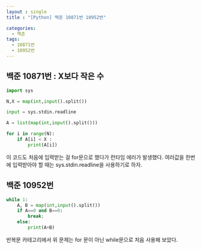 ```yaml
---
layout : single
title : "[Python] 백준 10871번 10952번"

categories:
  - 백준
tags:
  - 10871번
  - 10952번
---
```


## 백준 10871번 : X보다 작은 수
```python
import sys

N,X = map(int,input().split())

input = sys.stdin.readline

A = list(map(int,input().split()))

for i in range(N):
    if A[i] < X :
        print(A[i])
```        
이 코드도 처음에 입력받는 걸 for문으로 했다가 런타임 에러가 발생했다.
여러값을 한번에 입력받아야 할 때는 sys.stdin.readline을 사용하기로 하자.

## 백준 10952번
```python
while 1:
    A, B = map(int,input().split())
    if A==0 and B==0:
        break;
    else:
        print(A+B)
```

반복문 카테고리에서 위 문제는 for 문이 아닌 while문으로 처음 사용해 보았다.


